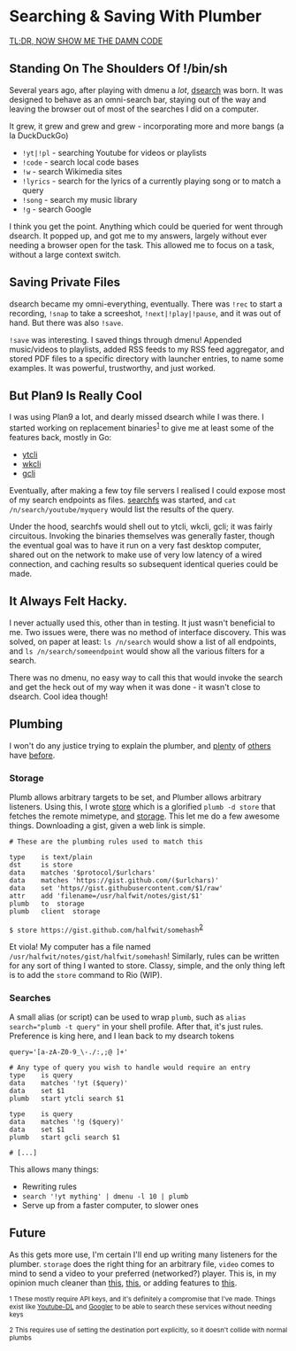 # Searching & Saving With Plumber

[TL;DR, NOW SHOW ME THE DAMN CODE](#Plumbing)

## Standing On The Shoulders Of !/bin/sh

Several years ago, after playing with dmenu a _lot_, [dsearch](https://github.com/halfwit/dsearch) was born. It was designed to behave as an omni-search bar, staying out of the way and leaving the browser out of most of the searches I did on a computer. 

It grew, it grew and grew and grew - incorporating more and more bangs (a la DuckDuckGo)
- `!yt|!pl` - searching Youtube for videos or playlists
- `!code` - search local code bases
- `!w` - search Wikimedia sites
- `!lyrics` - search for the lyrics of a currently playing song or to match a query
- `!song` - search my music library
- `!g` - search Google

I think you get the point. Anything which could be queried for went through dsearch. It popped up, and got me to my answers, largely without ever needing a browser open for the task. This allowed me to focus on a task, without a large context switch.

## Saving Private Files

dsearch became my omni-everything, eventually. There was `!rec` to start a recording, `!snap` to take a screeshot, `!next|!play|!pause`, and it was out of hand. But there was also `!save`.

`!save` was interesting. I saved things through dmenu! Appended music/videos to playlists, added RSS feeds to my RSS feed aggregator, and stored PDF files to a specific directory with launcher entries, to name some examples. It was powerful, trustworthy, and just worked. 

## But Plan9 Is Really Cool

I was using Plan9 a lot, and dearly missed dsearch while I was there. I started working on replacement binaries<sup>[1](#disclaimer)</sup> to give me at least some of the features back, mostly in Go:
- [ytcli](https://github.com/halfwit/ytcli)
- [wkcli](https://github.com/halfwit/wkcli)
- [gcli](https://github.com/halfwit/gcli)

Eventually, after making a few toy file servers I realised I could expose most of my search endpoints as files. [searchfs](https://github.com/halfwit/searchfs) was started, and `cat /n/search/youtube/myquery` would list the results of the query. 

Under the hood, searchfs would shell out to ytcli, wkcli, gcli; it was fairly circuitous. Invoking the binaries themselves was generally faster, though the eventual goal was to have it run on a very fast desktop computer, shared out on the network to make use of very low latency of a wired connection, and caching results so subsequent identical queries could be made. 

## It Always Felt Hacky.

I never actually used this, other than in testing. It just wasn't beneficial to me. Two issues were, there was no method of interface discovery. This was solved, on paper at least: `ls /n/search` would show a list of all endpoints, and `ls /n/search/someendpoint` would show all the various filters for a search. 

There was no dmenu, no easy way to call this that would invoke the search and get the heck out of my way when it was done - it wasn't close to dsearch. Cool idea though!

## Plumbing

I won't do any justice trying to explain the plumber, and [plenty](https://mostlymaths.net/2013/04/just-as-mario-using-plan9-plumber.html/) of [others](http://doc.cat-v.org/plan_9/4th_edition/papers/plumb) have [before](https://9fans.github.io/plan9port/). 

### Storage 

Plumb allows arbitrary targets to be set, and Plumber allows arbitrary listeners. Using this, I wrote [store](https://github.com/halfwit/store) which is a glorified `plumb -d store` that fetches the remote mimetype, and [storage](https://github.com/halfwit/storage). This let me do a few awesome things. Downloading a gist, given a web link is simple.

```
# These are the plumbing rules used to match this

type	is text/plain
dst     is store
data	matches	'$protocol/$urlchars'
data	matches	'https://gist.github.com/($urlchars)'
data	set	'https//gist.githubusercontent.com/$1/raw'
attr	add	'filename=/usr/halfwit/notes/gist/$1'
plumb	to	storage
plumb	client	storage
```

`$ store https://gist.github.com/halfwit/somehash`<sup>[2](#destination)</sup>

Et viola! My computer has a file named `/usr/halfwit/notes/gist/halfwit/somehash`! Similarly, rules can be written for any sort of thing I wanted to store. Classy, simple, and the only thing left is to add the `store` command to Rio (WIP).

### Searches

A small alias (or script) can be used to wrap `plumb`, such as `alias search="plumb -t query"` in your shell profile. After that, it's just rules. Preference is king here, and I lean back to my dsearch tokens

```
query='[a-zA-Z0-9_\-./:,;@ ]+'

# Any type of query you wish to handle would require an entry
type    is query
data    matches '!yt ($query)'
data    set $1
plumb   start ytcli search $1

type    is query
data    matches '!g ($query)'
data    set $1
plumb   start gcli search $1

# [...]
```

This allows many things: 
- Rewriting rules
- `search '!yt mything' | dmenu -l 10 | plumb`
- Serve up from a faster computer, to slower ones

## Future
As this gets more use, I'm certain I'll end up writing many listeners for the plumber. `storage` does the right thing for an arbitrary file, `video` comes to mind to send a video to your preferred (networked?) player. This is, in my opinion much cleaner than [this](https://github.com/halfwit/dotfiles/blob/master/dsearch/handlersrc), [this](https://github.com/halfwit/dsearch/blob/master/youtube/savepl), or adding features to [this](https://github.com/halfwit/dsearch/blob/master/dsearch).


<small><a name="disclaimer">1</a> These mostly require API keys, and it's definitely a compromise that I've made. Things exist like [Youtube-DL](https://ytdl-org.github.io/youtube-dl/index.html) and [Googler](https://github.com/jarun/googler) to be able to search these services without needing keys</small>

<small><a name="destination">2</a> This requires use of setting the destination port explicitly, so it doesn't collide with normal plumbs</small>